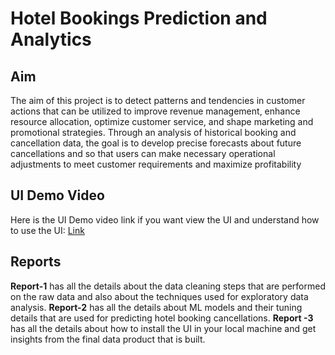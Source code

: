 # Hotel Bookings Prediction and Analytics

## Aim
The aim of this project is to detect patterns and tendencies in customer actions that can
be utilized to improve revenue management, enhance resource allocation, optimize
customer service, and shape marketing and promotional strategies. Through an
analysis of historical booking and cancellation data, the goal is to develop precise
forecasts about future cancellations and so that users can make necessary
operational adjustments to meet customer requirements and maximize profitability

## UI Demo Video
Here is the UI Demo video link if you want view the UI and understand how to use the UI: [Link](https://youtu.be/bQlWXvFNTqM)


## Reports
**Report-1** has all  the details about the data cleaning steps that are performed on the raw data and also about the techniques used for exploratory data analysis.
**Report-2** has all the details about ML models and their tuning details that are used for predicting hotel booking cancellations.
**Report -3** has all the details about how to install the UI in your local machine and get insights from the final data product that is built.
